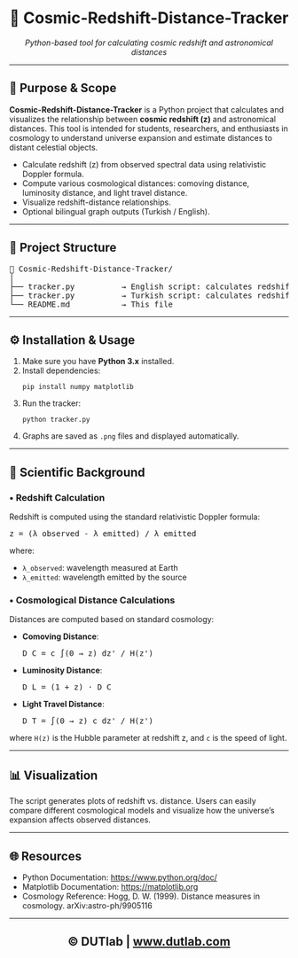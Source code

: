 <h1 align="center">🌌 Cosmic-Redshift-Distance-Tracker</h1>
<p align="center">
  <em>Python-based tool for calculating cosmic redshift and astronomical distances</em>
</p>

<hr>

<h2>🎯 Purpose & Scope</h2>
<p>
  <strong>Cosmic-Redshift-Distance-Tracker</strong> is a Python project that calculates and visualizes the relationship between <strong>cosmic redshift (z)</strong> and astronomical distances.  
  This tool is intended for students, researchers, and enthusiasts in cosmology to understand universe expansion and estimate distances to distant celestial objects.
</p>
<ul>
  <li>Calculate redshift (z) from observed spectral data using relativistic Doppler formula.</li>
  <li>Compute various cosmological distances: comoving distance, luminosity distance, and light travel distance.</li>
  <li>Visualize redshift-distance relationships.</li>
  <li>Optional bilingual graph outputs (Turkish / English).</li>
</ul>

<hr>

<h2>🧩 Project Structure</h2>

<pre>
📁 Cosmic-Redshift-Distance-Tracker/
│
├── tracker.py          → English script: calculates redshift and distances, produces graphs
├── tracker.py          → Turkish script: calculates redshift and distances, produces graphs
└── README.md           → This file
</pre>

<hr>

<h2>⚙️ Installation & Usage</h2>
<ol>
  <li>Make sure you have <strong>Python 3.x</strong> installed.</li>
  <li>Install dependencies:
    <pre><code>pip install numpy matplotlib</code></pre>
  </li>
  <li>Run the tracker:
    <pre><code>python tracker.py</code></pre>
  </li>
  <li>Graphs are saved as <code>.png</code> files and displayed automatically.</li>
</ol>

<hr>

<h2>🧮 Scientific Background</h2>

<h3>• Redshift Calculation</h3>
<p>
  Redshift is computed using the standard relativistic Doppler formula:
</p>
<pre>
z = (λ_observed - λ_emitted) / λ_emitted
</pre>
<p>
where:
  <ul>
    <li><code>λ_observed</code>: wavelength measured at Earth</li>
    <li><code>λ_emitted</code>: wavelength emitted by the source</li>
  </ul>
</p>

<h3>• Cosmological Distance Calculations</h3>
<p>
  Distances are computed based on standard cosmology:
</p>
<ul>
  <li><strong>Comoving Distance</strong>:
    <pre>D_C = c ∫(0 → z) dz' / H(z')</pre>
  </li>
  <li><strong>Luminosity Distance</strong>:
    <pre>D_L = (1 + z) · D_C</pre>
  </li>
  <li><strong>Light Travel Distance</strong>:
    <pre>D_T = ∫(0 → z) c dz' / H(z')</pre>
  </li>
</ul>

<p>
  where <code>H(z)</code> is the Hubble parameter at redshift z, and <code>c</code> is the speed of light.
</p>

<hr>

<h2>📊 Visualization</h2>
<p>
  The script generates plots of redshift vs. distance. Users can easily compare different cosmological models and visualize how the universe’s expansion affects observed distances.
</p>

<hr>

<h2>🌐 Resources</h2>
<ul>
  <li>Python Documentation: <a href="https://www.python.org/doc/">https://www.python.org/doc/</a></li>
  <li>Matplotlib Documentation: <a href="https://matplotlib.org/stable/users/index.html">https://matplotlib.org</a></li>
  <li>Cosmology Reference: Hogg, D. W. (1999). Distance measures in cosmology. arXiv:astro-ph/9905116</li>
</ul>

<hr>

<h2 align="center">© DUTlab | <a href="https://dutlab.com" target="_blank">www.dutlab.com</a></h2>
